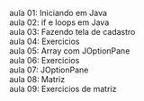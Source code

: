 aula 01: Iniciando em Java                              
aula 02: if e loops em Java                       
aula 03: Fazendo tela de cadastro              
aula 04: Exercicios                    
aula 05: Array com JOptionPane                      
aula 06: Exercicios           
aula 07: JOptionPane          
aula 08: Matriz                                                  
aula 09: Exercicios de matriz
